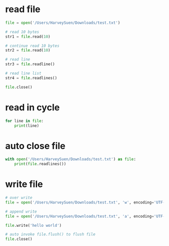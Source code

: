 # read file

```python
file = open('/Users/HarveySuen/Downloads/test.txt')

# read 10 bytes
str1 = file.read(10)

# continue read 10 bytes
str2 = file.read(10)

# read line
str3 = file.readline()

# read line list
str4 = file.readlines()

file.close()
```

# read in cycle

```python
for line in file:
    print(line)
```

# auto close file

```python
with open('/Users/HarveySuen/Downloads/test.txt') as file:
    print(file.readlines())
```

# write file

```python
# over write
file = open('/Users/HarveySuen/Downloads/test.txt', 'w', encoding='UTF-8')

# append write
file = open('/Users/HarveySuen/Downloads/test.txt', 'a', encoding='UTF-8')

file.write('hello world')

# auto invoke file.flush() to flush file
file.close()
```


